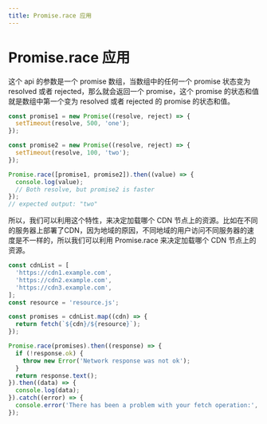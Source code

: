```yaml
---
title: Promise.race 应用
---
```


# Promise.race 应用

这个 api 的参数是一个 promise 数组，当数组中的任何一个 promise 状态变为 resolved 或者 rejected，那么就会返回一个 promise，这个 promise 的状态和值就是数组中第一个变为 resolved 或者 rejected 的 promise 的状态和值。

```js
const promise1 = new Promise((resolve, reject) => {
  setTimeout(resolve, 500, 'one');
});

const promise2 = new Promise((resolve, reject) => {
  setTimeout(resolve, 100, 'two');
});

Promise.race([promise1, promise2]).then((value) => {
  console.log(value);
  // Both resolve, but promise2 is faster
});
// expected output: "two"
```

所以，我们可以利用这个特性，来决定加载哪个 CDN 节点上的资源。比如在不同的服务器上部署了CDN，因为地域的原因，不同地域的用户访问不同服务器的速度是不一样的，所以我们可以利用 Promise.race 来决定加载哪个 CDN 节点上的资源。

```js
const cdnList = [
  'https://cdn1.example.com',
  'https://cdn2.example.com',
  'https://cdn3.example.com',
];
const resource = 'resource.js';

const promises = cdnList.map((cdn) => {
  return fetch(`${cdn}/${resource}`);
});

Promise.race(promises).then((response) => {
  if (!response.ok) {
    throw new Error('Network response was not ok');
  }
  return response.text();
}).then((data) => {
  console.log(data);
}).catch((error) => {
  console.error('There has been a problem with your fetch operation:', error);
});
```